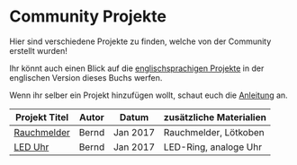 # Community Projekte

Hier sind verschiedene Projekte zu finden, welche von der Community erstellt wurden!

Ihr könnt auch einen Blick auf die [englischsprachigen Projekte](../../en/community_projects/index.html) in der englischen Version dieses Buchs werfen.

Wenn ihr selber ein Projekt hinzufügen wollt, schaut euch die [Anleitung](../eigene_projekte.md) an.


| Projekt Titel                 | Autor | Datum    | zusätzliche Materialien |
|-------------------------------|-------|----------|-------------------------|
| [Rauchmelder](rauchmelder.md) | Bernd | Jan 2017 | Rauchmelder, Lötkoben   |
| [LED Uhr](led_clock.md)       | Bernd | Jan 2017 | LED-Ring, analoge Uhr   |
